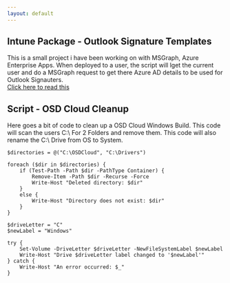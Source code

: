 ```yaml
---
layout: default
---
```


## Intune Package - Outlook Signature Templates
This is a small project i have been working on with MSGraph, Azure Enterprise Apps. When deployed to a user, the script will lget the current user and do a MSGraph request to get there Azure AD details to be used for Outlook Signauters.  
[Click here to read this](posts/Outlook-Signatures.md)

## Script - OSD Cloud Cleanup
Here goes a bit of code to clean up a OSD Cloud Windows Build. This code will scan the users C:\ For 2 Folders and remove them.
This code will also rename the C:\ Drive from OS to System. 

```
$directories = @("C:\OSDCloud", "C:\Drivers")

foreach ($dir in $directories) {
    if (Test-Path -Path $dir -PathType Container) {
        Remove-Item -Path $dir -Recurse -Force
        Write-Host "Deleted directory: $dir"
    }
    else {
        Write-Host "Directory does not exist: $dir"
    }
}

$driveLetter = "C"
$newLabel = "Windows"

try {
    Set-Volume -DriveLetter $driveLetter -NewFileSystemLabel $newLabel
    Write-Host "Drive $driveLetter label changed to '$newLabel'"
} catch {
    Write-Host "An error occurred: $_"
}

```
